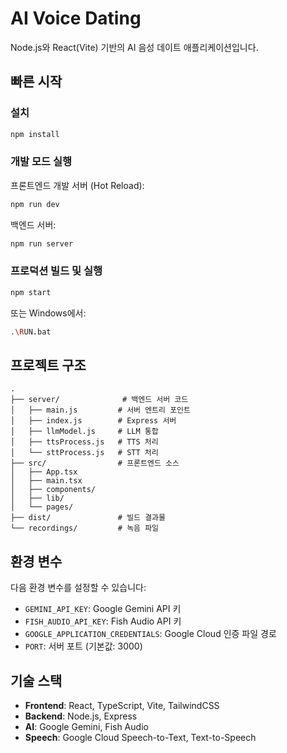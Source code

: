 # AI Voice Dating

Node.js와 React(Vite) 기반의 AI 음성 데이트 애플리케이션입니다.

## 빠른 시작

### 설치
```bash
npm install
```

### 개발 모드 실행
프론트엔드 개발 서버 (Hot Reload):
```bash
npm run dev
```

백엔드 서버:
```bash
npm run server
```

### 프로덕션 빌드 및 실행
```bash
npm start
```

또는 Windows에서:
```bash
.\RUN.bat
```

## 프로젝트 구조

```
.
├── server/              # 백엔드 서버 코드
│   ├── main.js         # 서버 엔트리 포인트
│   ├── index.js        # Express 서버
│   ├── llmModel.js     # LLM 통합
│   ├── ttsProcess.js   # TTS 처리
│   └── sttProcess.js   # STT 처리
├── src/                # 프론트엔드 소스
│   ├── App.tsx
│   ├── main.tsx
│   ├── components/
│   ├── lib/
│   └── pages/
├── dist/               # 빌드 결과물
└── recordings/         # 녹음 파일
```

## 환경 변수

다음 환경 변수를 설정할 수 있습니다:

- `GEMINI_API_KEY`: Google Gemini API 키
- `FISH_AUDIO_API_KEY`: Fish Audio API 키
- `GOOGLE_APPLICATION_CREDENTIALS`: Google Cloud 인증 파일 경로
- `PORT`: 서버 포트 (기본값: 3000)

## 기술 스택

- **Frontend**: React, TypeScript, Vite, TailwindCSS
- **Backend**: Node.js, Express
- **AI**: Google Gemini, Fish Audio
- **Speech**: Google Cloud Speech-to-Text, Text-to-Speech
